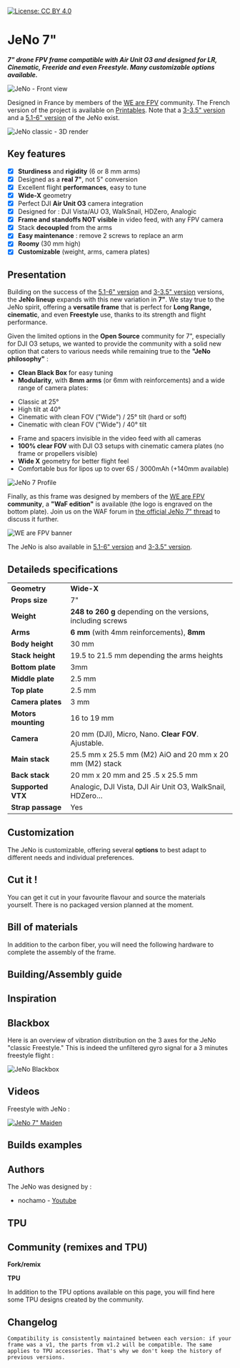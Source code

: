 [![License: CC BY 4.0](https://img.shields.io/badge/License-CC_BY_4.0-lightgrey.svg)](https://creativecommons.org/licenses/by/4.0/)

# JeNo 7"
_**7" drone FPV frame compatible with Air Unit O3 and designed for LR, Cinematic, Freeride and even Freestyle. Many customizable options available.**_

![JeNo - Front view](./images/JeNo7_CloseProfileHeader.jpg)

Designed in France by members of the [WE are FPV](https://www.wearefpv.fr/) community. The French version of the project is available on [Printables](https://www.printables.com/fr/model/339099-jeno-51-drone-frame). Note that a [3-3.5" version](https://github.com/WE-are-FPV/JeNo-3-3.5) and a [5.1-6" version](https://github.com/WE-are-FPV/JeNo-5.1) of the JeNo exist.

![JeNo classic - 3D render](./images/JeNo7_Profile_Render.jpg)

## Key features
- [x] **Sturdiness** and **rigidity** (6 or 8 mm arms)
- [x] Designed as a **real 7"**, not 5" conversion
- [x] Excellent flight **performances**, easy to tune
- [x] **Wide-X** geometry
- [x] Perfect DJI **Air Unit O3** camera integration
- [x] Designed for : DJI Vista/AU O3, WalkSnail, HDZero, Analogic
- [x] **Frame and standoffs NOT visible** in video feed, with any FPV camera
- [x] Stack **decoupled** from the arms
- [x] **Easy maintenance** : remove 2 screws to replace an arm
- [x] **Roomy** (30 mm high)
- [x] **Customizable** (weight, arms, camera plates)

## Presentation
Building on the success of the [5.1-6" version](https://github.com/WE-are-FPV/JeNo-5.1) and [3-3.5" version](https://github.com/WE-are-FPV/JeNo-3-3.5) versions, the **JeNo lineup** expands with this new variation in **7"**. We stay true to the JeNo spirit, offering a **versatile frame** that is perfect for **Long Range, cinematic**, and even **Freestyle** use, thanks to its strength and flight performance.

Given the limited options in the **Open Source** community for 7", especially for DJI O3 setups, we wanted to provide the community with a solid new option that caters to various needs while remaining true to the **"JeNo philosophy"** :

* **Clean Black Box** for easy tuning
* **Modularity**, with **8mm arms** (or 6mm with reinforcements) and a wide range of camera plates:
- Classic at 25°
- High tilt at 40°
- Cinematic with clean FOV ("Wide") / 25° tilt (hard or soft)
- Cinematic with clean FOV ("Wide") / 40° tilt
* Frame and spacers invisible in the video feed with all cameras
* **100% clear FOV** with DJI O3 setups with cinematic camera plates (no frame or propellers visible)
* **Wide X** geometry for better flight feel
* Comfortable bus for lipos up to over 6S / 3000mAh (+140mm available)

![JeNo 7 Profile](./images/JeNo7_Profile.jpg)

Finally, as this frame was designed by members of the [WE are FPV](https://www.wearefpv.fr/) **community**, a **"WaF edition"** is available (the logo is engraved on the bottom plate). Join us on the WAF forum in [the official JeNo 7" thread](https://forum.wearefpv.fr/topic/22687-jeno-7/) to discuss it further.

![WE are FPV banner](./images/WAF_Banner.jpg)

The JeNo is also available in [5.1-6" version](https://github.com/WE-are-FPV/JeNo-5.1) and [3-3.5" version](https://github.com/WE-are-FPV/JeNo-3-3.5).

## Detaileds specifications

||| 
| :--- | :--- |
| **Geometry** | **Wide-X** | 
| **Props size** | 7" | 
| **Weight** | **248 to 260 g** depending on the versions, including screws | 
| **Arms** | **6 mm** (with 4mm reinforcements), **8mm** | 
| **Body height** | 30 mm | 
| **Stack height** | 19.5 to 21.5 mm depending the arms heights | 
| **Bottom plate** | 3mm | 
| **Middle plate** | 2.5 mm | 
| **Top plate** | 2.5 mm | 
| **Camera plates** | 3 mm | 
| **Motors mounting** | 16 to 19 mm | 
| **Camera** | 20 mm (DJI), Micro, Nano. **Clear FOV**. Ajustable.
| **Main stack** | 25.5 mm x 25.5 mm (M2) AiO and 20 mm x 20 mm (M2) stack | 
| **Back stack** | 20 mm x 20 mm and 25 .5 x 25.5 mm | 
| **Supported VTX** | Analogic, DJI Vista, DJI Air Unit O3, WalkSnail, HDZero… | 
| **Strap passage** | Yes | 

## Customization

The JeNo is customizable, offering several **options** to best adapt to different needs and individual preferences.

## Cut it !

You can get it cut in your favourite flavour and source the materials yourself. There is no packaged version planned at the moment.

## Bill of materials

In addition to the carbon fiber, you will need the following hardware to complete the assembly of the frame.

## Building/Assembly guide


## Inspiration


## Blackbox

Here is an overview of vibration distribution on the 3 axes for the JeNo "classic Freestyle." This is indeed the unfiltered gyro signal for a 3 minutes freestyle flight :

![JeNo Blackbox](./images/JeNo7_BlackBox.jpg)

## Videos
Freestyle with JeNo :

[![JeNo 7" Maiden](./images/JeNo7_video_cruising.jpg)](https://www.youtube.com/watch?v=4mE-WnIyyHg "JeNo 7 Maiden - Click to Watch!")


## Builds examples


## Authors

The JeNo was designed by :

* nochamo - [Youtube](https://www.youtube.com/user/nochamo)

## TPU


## Community (remixes and TPU)

**Fork/remix**

**TPU**

In addition to the TPU options available on this page, you will find here some TPU designs created by the community.

## Changelog

`Compatibility is consistently maintained between each version: if your frame was a v1, the parts from v1.2 will be compatible. The same applies to TPU accessories. That's why we don't keep the history of previous versions.`


